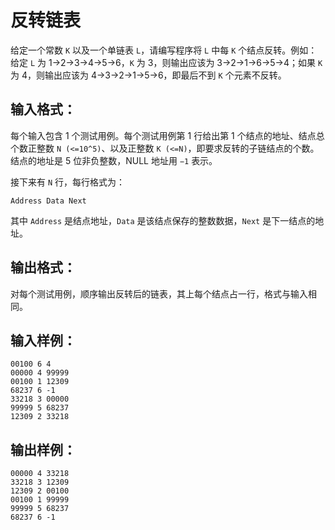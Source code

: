 # 反转链表
给定一个常数 `K` 以及一个单链表 `L`，请编写程序将 `L` 中每 `K` 个结点反转。例如：给定 `L` 为 1->2->3->4->5->6，`K` 为 3，则输出应该为 3->2->1->6->5->4；如果 `K` 为 4，则输出应该为 4->3->2->1->5->6，即最后不到 `K` 个元素不反转。

## 输入格式：
每个输入包含 1 个测试用例。每个测试用例第 1 行给出第 1 个结点的地址、结点总个数正整数 `N (<=10^5)`、以及正整数 `K (<=N)`，即要求反转的子链结点的个数。结点的地址是 5 位非负整数，NULL 地址用 `−1` 表示。

接下来有 `N` 行，每行格式为：

    Address Data Next
其中 `Address` 是结点地址，`Data` 是该结点保存的整数数据，`Next` 是下一结点的地址。

## 输出格式：
对每个测试用例，顺序输出反转后的链表，其上每个结点占一行，格式与输入相同。

## 输入样例：
    00100 6 4
    00000 4 99999
    00100 1 12309
    68237 6 -1
    33218 3 00000
    99999 5 68237
    12309 2 33218
## 输出样例：
    00000 4 33218
    33218 3 12309
    12309 2 00100
    00100 1 99999
    99999 5 68237
    68237 6 -1
